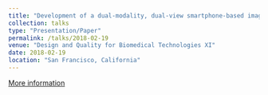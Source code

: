 ```yaml
---
title: "Development of a dual-modality, dual-view smartphone-based imaging system for oral cancer detection"
collection: talks
type: "Presentation/Paper"
permalink: /talks/2018-02-19
venue: "Design and Quality for Biomedical Technologies XI"
date: 2018-02-19
location: "San Francisco, California"
---
```

[More information](https://www.spiedigitallibrary.org/conference-proceedings-of-spie/10486/104860V/Development-of-a-dual-modality-dual-view-smartphone-based-imaging/10.1117/12.2296435.full)
